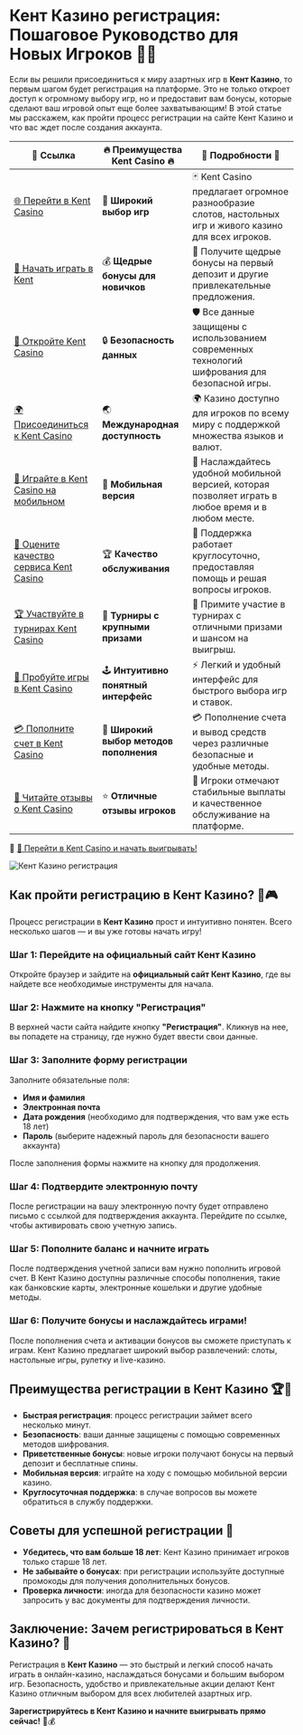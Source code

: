# Кент Казино регистрация: Пошаговое Руководство для Новых Игроков 🎰✨

Если вы решили присоединиться к миру азартных игр в **Кент Казино**, то первым шагом будет регистрация на платформе. Это не только откроет доступ к огромному выбору игр, но и предоставит вам бонусы, которые сделают ваш игровой опыт еще более захватывающим! В этой статье мы расскажем, как пройти процесс регистрации на сайте Кент Казино и что вас ждет после создания аккаунта.

| 🔗 **Ссылка**                                         | 🔥 **Преимущества Kent Casino** 🔥  | 🌟 **Подробности** 🌟 |
|-----------------------------------------------------|-------------------------------------|----------------------|
| [🌐 Перейти в Kent Casino](https://brandplay.link/Fv2WP3js) | 🎰 **Широкий выбор игр**           | 🃏 Kent Casino предлагает огромное разнообразие слотов, настольных игр и живого казино для всех игроков. |
| [💸 Начать играть в Kent](https://brandplay.link/Fv2WP3js) | 💰 **Щедрые бонусы для новичков**  | 🎁 Получите щедрые бонусы на первый депозит и другие привлекательные предложения. |
| [🔐 Откройте Kent Casino](https://brandplay.link/Fv2WP3js) | 🔒 **Безопасность данных**         | 🛡️ Все данные защищены с использованием современных технологий шифрования для безопасной игры. |
| [🌍 Присоединиться к Kent Casino](https://brandplay.link/Fv2WP3js) | 🌏 **Международная доступность**   | 🌍 Казино доступно для игроков по всему миру с поддержкой множества языков и валют. |
| [📱 Играйте в Kent Casino на мобильном](https://brandplay.link/Fv2WP3js) | 📲 **Мобильная версия**            | 📱 Наслаждайтесь удобной мобильной версией, которая позволяет играть в любое время и в любом месте. |
| [🔧 Оцените качество сервиса Kent Casino](https://brandplay.link/Fv2WP3js) | 🏆 **Качество обслуживания**      | 🤝 Поддержка работает круглосуточно, предоставляя помощь и решая вопросы игроков. |
| [🏆 Участвуйте в турнирах Kent Casino](https://brandplay.link/Fv2WP3js) | 🎉 **Турниры с крупными призами**  | 🥇 Примите участие в турнирах с отличными призами и шансом на выигрыш. |
| [🎯 Пробуйте игры в Kent Casino](https://brandplay.link/Fv2WP3js) | 🕹️ **Интуитивно понятный интерфейс**| ⚡ Легкий и удобный интерфейс для быстрого выбора игр и ставок. |
| [💳 Пополните счет в Kent Casino](https://brandplay.link/Fv2WP3js) | 💸 **Широкий выбор методов пополнения** | 💳 Пополнение счета и вывод средств через различные безопасные и удобные методы. |
| [💬 Читайте отзывы о Kent Casino](https://brandplay.link/Fv2WP3js) | ⭐ **Отличные отзывы игроков**     | 👏 Игроки отмечают стабильные выплаты и качественное обслуживание на платформе. |

🔗 [🚀 Перейти в Kent Casino и начать выигрывать!](https://brandplay.link/Fv2WP3js)

![Кент Казино регистрация](https://i.ytimg.com/vi/xN0gbhT3J2Y/maxresdefault.jpg)

## Как пройти регистрацию в Кент Казино? 📝🎮

Процесс регистрации в **Кент Казино** прост и интуитивно понятен. Всего несколько шагов — и вы уже готовы начать игру!

### Шаг 1: Перейдите на официальный сайт Кент Казино

Откройте браузер и зайдите на **официальный сайт Кент Казино**, где вы найдете все необходимые инструменты для начала.

### Шаг 2: Нажмите на кнопку "Регистрация"

В верхней части сайта найдите кнопку **"Регистрация"**. Кликнув на нее, вы попадете на страницу, где нужно будет ввести свои данные.

### Шаг 3: Заполните форму регистрации

Заполните обязательные поля:
- **Имя и фамилия**
- **Электронная почта**
- **Дата рождения** (необходимо для подтверждения, что вам уже есть 18 лет)
- **Пароль** (выберите надежный пароль для безопасности вашего аккаунта)

После заполнения формы нажмите на кнопку для продолжения.

### Шаг 4: Подтвердите электронную почту

После регистрации на вашу электронную почту будет отправлено письмо с ссылкой для подтверждения аккаунта. Перейдите по ссылке, чтобы активировать свою учетную запись.

### Шаг 5: Пополните баланс и начните играть

После подтверждения учетной записи вам нужно пополнить игровой счет. В Кент Казино доступны различные способы пополнения, такие как банковские карты, электронные кошельки и другие удобные методы.

### Шаг 6: Получите бонусы и наслаждайтесь играми!

После пополнения счета и активации бонусов вы сможете приступать к играм. Кент Казино предлагает широкий выбор развлечений: слоты, настольные игры, рулетку и live-казино.

## Преимущества регистрации в Кент Казино 🏆🎰

- **Быстрая регистрация**: процесс регистрации займет всего несколько минут.
- **Безопасность**: ваши данные защищены с помощью современных методов шифрования.
- **Приветственные бонусы**: новые игроки получают бонусы на первый депозит и бесплатные спины.
- **Мобильная версия**: играйте на ходу с помощью мобильной версии казино.
- **Круглосуточная поддержка**: в случае вопросов вы можете обратиться в службу поддержки.

## Советы для успешной регистрации 📌

- **Убедитесь, что вам больше 18 лет**: Кент Казино принимает игроков только старше 18 лет.
- **Не забывайте о бонусах**: при регистрации используйте доступные промокоды для получения дополнительных бонусов.
- **Проверка личности**: иногда для безопасности казино может запросить у вас документы для подтверждения личности.

## Заключение: Зачем регистрироваться в Кент Казино? 🌟

Регистрация в **Кент Казино** — это быстрый и легкий способ начать играть в онлайн-казино, наслаждаться бонусами и большим выбором игр. Безопасность, удобство и привлекательные акции делают Кент Казино отличным выбором для всех любителей азартных игр.

**Зарегистрируйтесь в Кент Казино и начните выигрывать прямо сейчас!** 🎉💰
